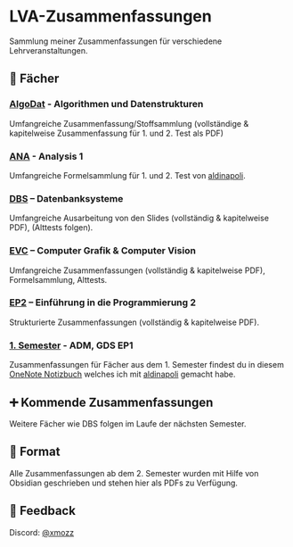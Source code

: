# LVA-Zusammenfassungen

Sammlung meiner Zusammenfassungen für verschiedene Lehrveranstaltungen.

## 📁 Fächer

### [AlgoDat](AlgoDat/) - Algorithmen und Datenstrukturen

Umfangreiche Zusammenfassung/Stoffsammlung (vollständige & kapitelweise Zusammenfassung für 1. und 2. Test als PDF)


### [ANA](ANA/) - Analysis 1

Umfangreiche Formelsammlung für 1. und 2. Test von [aldinapoli](https://discord.com/users/575710766787985435).

### [DBS](dbs/) – Datenbanksysteme

Umfangreiche Ausarbeitung von den Slides (vollständig & kapitelweise PDF), (Alttests folgen).


### [EVC](EVC/) – Computer Grafik & Computer Vision

Umfangreiche Zusammenfassungen (vollständig & kapitelweise PDF), Formelsammlung, Alttests.


### [EP2](EP2/) – Einführung in die Programmierung 2

Strukturierte Zusammenfassungen (vollständig & kapitelweise PDF).


### [1. Semester](https://1drv.ms/o/c/1665f7f9d82b40c0/EgB861mOYxlLsFi-DPzkdkMBlMKRbD3oXta2Xbe2q61zuw?e=iLSHcs) - ADM, GDS EP1

Zusammenfassungen für Fächer aus dem 1. Semester findest du in diesem [OneNote Notizbuch](https://1drv.ms/o/c/1665f7f9d82b40c0/EgB861mOYxlLsFi-DPzkdkMBlMKRbD3oXta2Xbe2q61zuw?e=iLSHcs) welches ich mit [aldinapoli](https://github.com/ataldinapoli) gemacht habe.


## ➕ Kommende Zusammenfassungen

Weitere Fächer wie DBS folgen im Laufe der nächsten Semester.


## 📄 Format

Alle Zusammenfassungen ab dem 2. Semester wurden mit Hilfe von Obsidian geschrieben und stehen hier als PDFs zu Verfügung.

## 🙋 Feedback

Discord: [@xmozz](https://discord.com/users/409696362280517632)


